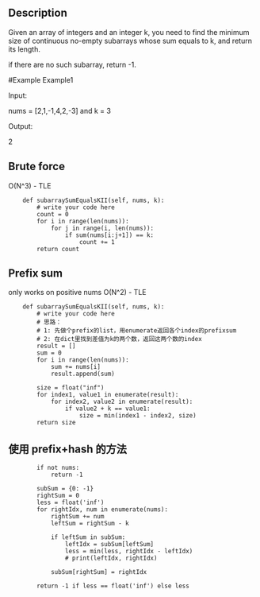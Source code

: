 ## Description
Given an array of integers and an integer k, you need to find the minimum size of continuous no-empty subarrays whose sum equals to k, and return its length.

if there are no such subarray, return -1.

#Example
Example1

Input: 

nums = [2,1,-1,4,2,-3] and k = 3

Output: 

2

## Brute force 
O(N^3) - TLE
```
    def subarraySumEqualsKII(self, nums, k):
        # write your code here
        count = 0
        for i in range(len(nums)):
            for j in range(i, len(nums)):
                if sum(nums[i:j+1]) == k:
                    count += 1
        return count
```
## Prefix sum 
only works on positive nums
O(N^2) - TLE
```
    def subarraySumEqualsKII(self, nums, k):
        # write your code here
        # 思路： 
        # 1: 先做个prefix的list，用enumerate返回各个index的prefixsum
        # 2: 在dict里找到差值为k的两个数，返回这两个数的index
        result = []
        sum = 0
        for i in range(len(nums)):
            sum += nums[i]
            result.append(sum)

        size = float("inf")
        for index1, value1 in enumerate(result):
            for index2, value2 in enumerate(result):
                if value2 + k == value1:
                    size = min(index1 - index2, size)
        return size
```
## 使用 prefix+hash 的方法
```
        if not nums:
            return -1

        subSum = {0: -1}
        rightSum = 0
        less = float('inf')
        for rightIdx, num in enumerate(nums):
            rightSum += num
            leftSum = rightSum - k

            if leftSum in subSum:
                leftIdx = subSum[leftSum]
                less = min(less, rightIdx - leftIdx)
                # print(leftIdx, rightIdx)
            
            subSum[rightSum] = rightIdx
        
        return -1 if less == float('inf') else less
```

